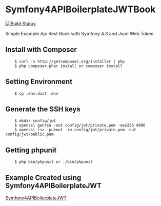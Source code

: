 # Symfony4APIBoilerplateJWTBook
[![Build Status](https://travis-ci.org/Tony133/Symfony4APIBoilerplateJWTBook.svg?branch=master)](https://travis-ci.org/Tony133/Symfony4APIBoilerplateJWTBook)

Simple Example Api Rest Book with Symfony 4.3 and Json Web Token

## Install with Composer

```
    $ curl -s http://getcomposer.org/installer | php
    $ php composer.phar install or composer install
```

## Setting Environment

```
    $ cp .env.dist .env
```

## Generate the SSH keys

```
    $ mkdir config/jwt
    $ openssl genrsa -out config/jwt/private.pem -aes256 4096
    $ openssl rsa -pubout -in config/jwt/private.pem -out config/jwt/public.pem
```

## Getting phpunit

```
    $ php bin/phpunit or ./bin/phpunit
```

## Example Created using Symfony4APIBoilerplateJWT

[Symfony4APIBoilerplateJWT](https://github.com/Tony133/Symfony4APIBoilerplateJWT)
